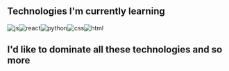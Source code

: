 ## Technologies I'm currently learning  

![js](https://user-images.githubusercontent.com/74669208/144678833-4b4d34b8-1890-4302-bf3b-7ff105b2f18b.png)![react](https://user-images.githubusercontent.com/74669208/144678906-fb79aaef-d384-4cad-8c80-07564b583840.png)![python](https://user-images.githubusercontent.com/74669208/144678975-6c204e66-84d4-4eda-a349-5e20c7afb276.png)![css](https://user-images.githubusercontent.com/74669208/144679360-4b098865-fc71-4b6f-93b2-1907bf3635a7.png)![html](https://user-images.githubusercontent.com/74669208/144679369-083532fb-8e0a-4a7a-a5a5-98908a0276fd.png)


## **I'd like to dominate all these technologies and so more**








